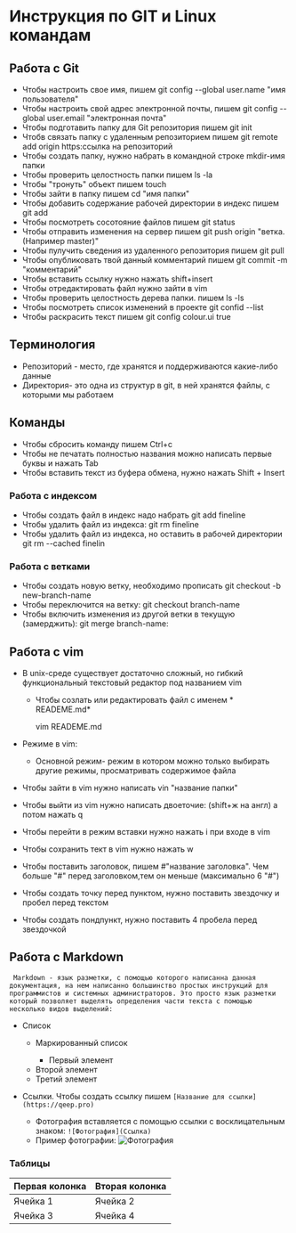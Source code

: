 # Инструкция по GIT и Linux командам

## Работа с Git

* Чтобы настроить свое имя, пишем git config --global user.name "имя пользователя"
* Чтобы настроить свой адрес электронной почты, пишем git config --global user.email "электронная почта"
* Чтобы подготавить папку для Git репозитория пишем git init
* Чтобв связать папку с удаленным репозиторием пишем git remote add origin https:ссылка на репозиторий
* Чтобы создать папку, нужно набрать в командной строке mkdir-имя папки 
* Чтобы проверить целостность папки пишем ls -la
* Чтобы "тронуть" объект пишем touch
* Чтобы зайти в папку пишем cd "имя папки"
* Чтобы добавить содержание рабочей директории в индекс пишем git add
* Чтобы посмотреть сосотояние файлов пишем git status
* Чтобы отправить изменения на сервер пишем git push origin "ветка. (Например master)"
* Чтобы пулучить сведения из удаленного репозитория пишем git pull
* Чтобы опубликовать твой данный комментарий пишем git commit -m "комментарий"
* Чтобы вставить ссылку нужно нажать  shift+insert
* Чтобы отредактировать файл нужно зайти в vim
* Чтобы проверить целостность дерева папки. пишем ls -ls
* Чтобы посмотреть список изменений в проекте git confid --list
* Чтобы раскрасить текст пишем git config colour.ui true

## Терминология
* Репозиторий - место, где хранятся и поддерживаются какие-либо данные
* Директория- это одна из структур в git, в ней хранятся файлы, с которыми мы работаем

## Команды
* Чтобы сбросить команду пишем Ctrl+с
* Чтобы  не печатать полностью названия можно написать первые буквы и нажать Tab
* Чтобы вставить текст из буфера обмена, нужно нажать Shift + Insert

### Работа с индексом 
* Чтобы создать файл в индекс надо набрать git add fineline
* Чтобы удалить файл из индекса: git rm fineline
* Чтобы удалить файл из индекса, но оставить в рабочей директории git rm --cached finelin

### Работа с ветками
* Чтобы создать новую ветку, необходимо прописать git checkout -b new-branch-name
* Чтобы переключится на ветку: git checkout branch-name
* Чтобы включить изменения из другой ветки в текущую (замерджить): git merge branch-name:

## Работа с vim

* В unix-среде существует достаточно сложный, но гибкий функциональный текстовый редактор под названием vim 
    * Чтобы созлать или редактировать файл с именем * READEME.md*

        vim READEME.md

* Режиме в vim:
    * Основной режим- режим в котором можно только выбирать другие режимы, просматривать содержимое файла
* Чтобы зайти в vim нужно написать vin "название папки"
* Чтобы выйти из vim нужно написать двоеточие: (shift+ж на англ) а потом нажать q 
* Чтобы перейти в режим вставки нужно нажать i при входе в vim
* Чтобы сохранить тект в vim нужно нажать w
* Чтобы поставить заголовок, пишем #"название заголовка". Чем больше "#" перед заголовком,тем он меньше (максимально 6 "#")
* Чтобы создать точку перед пунктом, нужно поставить звездочку и пробел перед текстом
* Чтобы создать пондпункт, нужно поставить 4 пробела перед звездочкой 


## Работа с Markdown


     Markdown - язык разметки, с помощью которого написанна данная документация, на нем написанно большинство простых инструкций для программистов и системных администраторов. Это просто язык разметки который позволяет выделять определения части текста с помощью несколько видов выделений:

* Список

     * Маркированный список 
     
        * Первый элемент
	+ Второй элемент
	- Третий элемент

* Ссылки. Чтобы создать ссылку пишем `[Название для ссылки](https://qeep.pro)`
    * Фотография вставляется с помощью ссылки с восклицательным знаком: `![Фотография](Ссылка)`
    * Пример фотографии: ![Фотография](http://www.pavelin.ru/images/stories/loshad/loshad_000.jpg)

### Таблицы
Первая колонка|Вторая колонка
--------------|--------------
Ячейка 1      | Ячейка 2
Ячейка 3      | Ячейка 4

